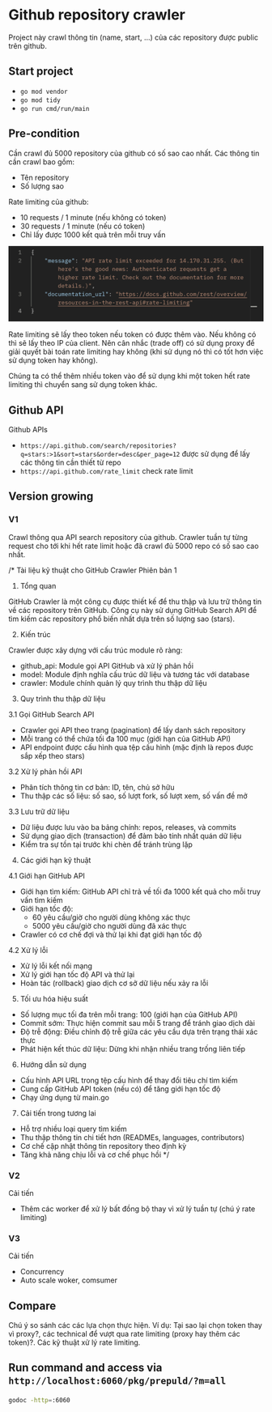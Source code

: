 # Github repository crawler

Project này crawl thông tin (name, start, ...) của các repository được public trên github.

## Start project

*   `go mod vendor`
*   `go mod tidy`
*   `go run cmd/run/main`

## Pre-condition

Cần crawl đủ 5000 repository của github có số sao cao nhất. Các thông tin cần crawl bao gồm:
*   Tên repository
*   Số lượng sao

Rate limiting của github:
*   10 requests / 1 minute (nếu không có token)
*   30 requests / 1 minute (nếu có token)
*   Chỉ lấy được 1000 kết quả trên mỗi truy vấn

![No token got rate limiting](imgs/no-token-got-rate.png)

Rate limiting sẽ lấy theo token nếu token có được thêm vào. Nếu không có thì sẽ lấy theo IP của client. Nên cân nhắc (trade off) có sử dụng proxy để giải quyết bài toán rate limiting hay không (khi sử dụng nó thì có tốt hơn việc sử dụng token hay không).

Chúng ta có thể thêm nhiều token vào để sử dụng khi một token hết rate limiting thì chuyển sang sử dụng token khác.

## Github API

Github APIs
*   `https://api.github.com/search/repositories?q=stars:>1&sort=stars&order=desc&per_page=12` được sử dụng để lấy các thông tin cần thiết từ repo
*   `https://api.github.com/rate_limit` check rate limit

## Version growing

### V1

Crawl thông qua API search repository của github. Crawler tuần tự từng request cho tới khi hết rate limit hoặc đã crawl đủ 5000 repo có số sao cao nhất.

/*
Tài liệu kỹ thuật cho GitHub Crawler Phiên bản 1

1. Tổng quan

GitHub Crawler là một công cụ được thiết kế để thu thập và lưu trữ thông tin về các repository trên GitHub.
Công cụ này sử dụng GitHub Search API để tìm kiếm các repository phổ biến nhất dựa trên số lượng sao (stars).

2. Kiến trúc

Crawler được xây dựng với cấu trúc module rõ ràng:
- github_api: Module gọi API GitHub và xử lý phản hồi
- model: Module định nghĩa cấu trúc dữ liệu và tương tác với database
- crawler: Module chính quản lý quy trình thu thập dữ liệu

3. Quy trình thu thập dữ liệu

3.1 Gọi GitHub Search API
- Crawler gọi API theo trang (pagination) để lấy danh sách repository
- Mỗi trang có thể chứa tối đa 100 mục (giới hạn của GitHub API)
- API endpoint được cấu hình qua tệp cấu hình (mặc định là repos được sắp xếp theo stars)

3.2 Xử lý phản hồi API
- Phân tích thông tin cơ bản: ID, tên, chủ sở hữu
- Thu thập các số liệu: số sao, số lượt fork, số lượt xem, số vấn đề mở

3.3 Lưu trữ dữ liệu
- Dữ liệu được lưu vào ba bảng chính: repos, releases, và commits
- Sử dụng giao dịch (transaction) để đảm bảo tính nhất quán dữ liệu
- Kiểm tra sự tồn tại trước khi chèn để tránh trùng lặp

4. Các giới hạn kỹ thuật

4.1 Giới hạn GitHub API
- Giới hạn tìm kiếm: GitHub API chỉ trả về tối đa 1000 kết quả cho mỗi truy vấn tìm kiếm
- Giới hạn tốc độ:
  * 60 yêu cầu/giờ cho người dùng không xác thực
  * 5000 yêu cầu/giờ cho người dùng đã xác thực
- Crawler có cơ chế đợi và thử lại khi đạt giới hạn tốc độ

4.2 Xử lý lỗi
- Xử lý lỗi kết nối mạng
- Xử lý giới hạn tốc độ API và thử lại
- Hoàn tác (rollback) giao dịch cơ sở dữ liệu nếu xảy ra lỗi

5. Tối ưu hóa hiệu suất

- Số lượng mục tối đa trên mỗi trang: 100 (giới hạn của GitHub API)
- Commit sớm: Thực hiện commit sau mỗi 5 trang để tránh giao dịch dài
- Độ trễ động: Điều chỉnh độ trễ giữa các yêu cầu dựa trên trạng thái xác thực
- Phát hiện kết thúc dữ liệu: Dừng khi nhận nhiều trang trống liên tiếp

6. Hướng dẫn sử dụng

- Cấu hình API URL trong tệp cấu hình để thay đổi tiêu chí tìm kiếm
- Cung cấp GitHub API token (nếu có) để tăng giới hạn tốc độ
- Chạy ứng dụng từ main.go

7. Cải tiến trong tương lai

- Hỗ trợ nhiều loại query tìm kiếm
- Thu thập thông tin chi tiết hơn (READMEs, languages, contributors)
- Cơ chế cập nhật thông tin repository theo định kỳ
- Tăng khả năng chịu lỗi và cơ chế phục hồi
*/

### V2

Cải tiến
*   Thêm các worker để xử lý bất đồng bộ thay vì xử lý tuần tự (chú ý rate limiting)

### V3

Cải tiến
*   Concurrency
*   Auto scale woker, comsumer


## Compare

Chú ý so sánh các các lựa chọn thực hiện. Ví dụ: Tại sao lại chọn token thay vì proxy?, các technical để vượt qua rate limiting (proxy hay thêm các token)?. Các kỹ thuật xử lý rate limiting.


## Run command and access via `http://localhost:6060/pkg/prepuld/?m=all`

```sh
godoc -http=:6060
```
